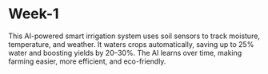# Week-1
This AI-powered smart irrigation system uses soil sensors to track moisture, temperature, and weather. It waters crops automatically, saving up to 25% water and boosting yields by 20–30%. The AI learns over time, making farming easier, more efficient, and eco-friendly.
